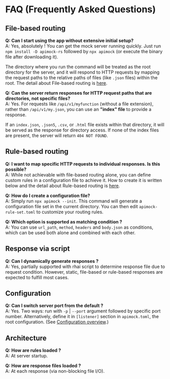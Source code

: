 # FAQ (Frequently Asked Questions)

## File-based routing

**Q: Can I start using the app without extensive initial setup?**    
A: Yes, absolutely ! You can get the mock server running quickly. Just run `npm install -D apimock-rs` followed by `npx apimock` (or execute the binary file after downloading it).

The directory where you run the command will be treated as the root directory for the server, and it will respond to HTTP requests by mapping the request paths to the relative paths of files (like `.json` files) within the root. The detail about File-based routing is [here](./getting-started/file-based-routing.md).

**Q: Can the server return responses for HTTP request paths that are directories, not specific files?**    
A: Yes. For requests like `/api/v1/myfunction` (without a file extension), rather than `/api/v1/my.json`, you can use an **"index" file** to provide a response.

If an `index.json`, `.json5`, `.csv`, or `.html` file exists within that directory, it will be served as the response for directory access. If none of the index files are present, the server will return `404 NOT FOUND`.

## Rule-based routing

**Q: I want to map specific HTTP requests to individual responses. Is this possible?**    
A: While not achievable with file-based routing alone, you can define custom rules in a configuration file to achieve it. How to create it is written below and the detail about Rule-based routing is [here](./getting-started/rule-based-routing.md).

**Q: How do I create a configuration file?**    
A: Simply run `npx apimock --init`. This command will generate a configuration file set in the current directory. You can then edit `apimock-rule-set.toml` to customize your routing rules.

**Q: Which option is supported as matching condition ?**    
A: You can use `url_path`, `method`, `headers` and `body.json` as conditions, which can be used both alone and combined with each other.

## Response via script

**Q: Can I dynamically generate responses ?**    
A: Yes, partially supported with rhai script to determine response file due to request condition. However, static, file-based or rule-based responses are expected to fulfill most cases.

## Configuration

**Q: Can I switch server port from the default ?**    
A: Yes. Two ways: run with `-p` | `--port` argument followed by specific port number. Alternatively, define it in `[listener]` section in `apimock.toml`, the root configuration.  (See [Configuration overview](../advanced-topics/configuration-overview.md).)

## Architecture

**Q: How are rules loaded ?**    
A: At server startup.

**Q: How are response files loaded ?**    
A: At each response (via non-blocking file I/O).
